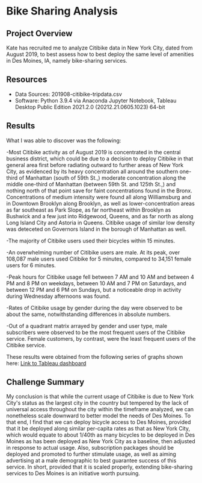 # Bike Sharing Analysis

## Project Overview
Kate has recruited me to analyze Citibike data in New York City, dated from August 2019, to best assess how to best deploy the same level of amenities in Des Moines, IA, namely bike-sharing services.

## Resources
- Data Sources: 201908-citibike-tripdata.csv
- Software: Python 3.9.4 via Anaconda Jupyter Notebook, Tableau Desktop Public Edition 2021.2.0 (20212.21.0605.1023) 64-bit

## Results
What I was able to discover was the following:

-Most Citibike activity as of August 2019 is concentrated in the central business district, which could be due to a decision to deploy Citibike in that general area first before radiating outward to further areas of New York City, as evidenced by its heavy concentration all around the southern one-third of Manhattan (south of 59th St.,) moderate concentration along the middle one-third of Manhattan (between 59th St. and 125th St.,) and nothing north of that point save for faint concentrations found in the Bronx.  Concentrations of medium intensity were found all along Williamsburg and in Downtown Brooklyn along Brooklyn, as well as lower-concentration areas as far southeast as Park Slope, as far northeast within Brooklyn as Bushwick and a few just into Ridgewood, Queens, and as far north as along Long Island City and Astoria in Queens.  Citibike usage of similar low density was deteceted on Governors Island in the borough of Manhattan as well.

-The majority of Citibike users used their bicycles within 15 minutes.

-An overwhelming number of Citibike users are male.  At its peak, over 108,087 male users used Citibike for 5 minutes, compared to 34,151 female users for 6 minutes.

-Peak hours for Citibike usage fell between 7 AM and 10 AM and between 4 PM and 8 PM on weekdays, between 10 AM and 7 PM on Saturdays, and between 12 PM and 6 PM on Sundays, but a noticeable drop in activity during Wednesday afternoons was found.

-Rates of Citibike usage by gender during the day were observed to be about the same, notwithstanding differences in absolute numbers.

-Out of a quadrant matrix arrayed by gender and user type, male subscribers were observed to be the most frequent users of the Citibike service.  Female customers, by contrast, were the least frequent users of the Citibike service.

These results were obtained from the following series of graphs shown here:
[Link to Tableau dashboard](https://public.tableau.com/app/profile/jose.pascual3206/viz/CitibikeAnalysis_16272662260130/CitibikeAnalysis?publish=yes)

## Challenge Summary
My conclusion is that while the current usage of Citibike is due to New York City's status as the largest city in the country but tempered by the lack of universal access throughout the city within the timeframe analyzed, we can nonetheless scale downward to better model the needs of Des Moines.  To that end, I find that we can deploy bicycle access to Des Moines, provided that it be deployed along similar per-capita rates as that as New York City, which would equate to about 1/40th as many bicycles to be deployed in Des Moines as has been deployed as New York City as a baseline, then adjusted in response to actual usage.  Also, subscription packages should be deployed and promoted to further stimulate usage, as well as aiming advertising at a male demographic to best guarantee success of this service.  In short, provided that it is scaled properly, extending bike-sharing services to Des Moines is an initiative worth pursuing.
